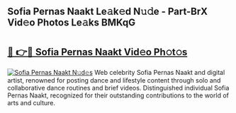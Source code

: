 ## Sofia Pernas Naakt Le𝚊k𝚎d N𝚞𝚍e - Part-BrX Vid𝚎o Photos Le𝚊ks BMKqG

# <h2><a href="http://fb4fpij.evod.top/?m=Sofia+Pernas+Naakt">🔗 👉🔴 Sofia Pernas Naakt Vid𝚎o Ph𝚘t𝚘s</a></h2>

[![Sofia Pernas Naakt N𝚞d𝚎s](https://i.imgur.com/8V9OHl7.gif)](http://fb4fpij.evod.top/?m=Sofia+Pernas+Naakt)
Web celebrity Sofia Pernas Naakt and digital artist, renowned for posting dance and lifestyle content through solo and collaborative dance routines and brief videos. Distinguished individual Sofia Pernas Naakt, recognized for their outstanding contributions to the world of arts and culture. 
